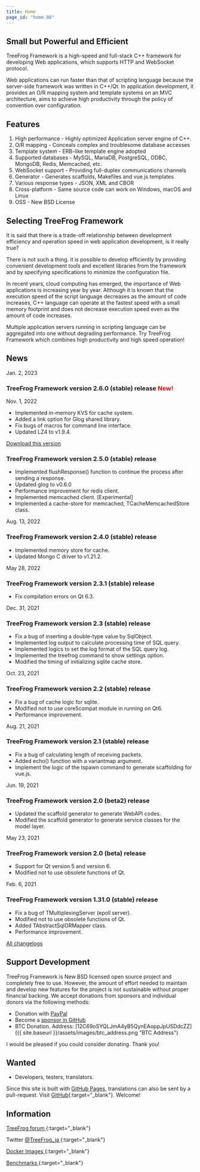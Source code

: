 ```yaml
---
title: Home
page_id: "home.00"
---
```


## <i class="fa fa-bolt" aria-hidden="true"></i> Small but Powerful and Efficient

TreeFrog Framework is a high-speed and full-stack C++ framework for developing Web applications, which supports HTTP and WebSocket protocol.

Web applications can run faster than that of scripting language because the server-side framework was written in C++/Qt. In application development, it provides an O/R mapping system and template systems on an MVC architecture, aims to achieve high productivity through the policy of  convention over configuration.


## <i class="fa fa-flag" aria-hidden="true"></i> Features

  1. High performance - Highly optimized Application server engine of C++.
  2. O/R mapping  - Conceals complex and troublesome database accesses
  3. Template system  - ERB-like template engine adopted
  4. Supported databases  - MySQL, MariaDB, PostgreSQL, ODBC, MongoDB, Redis, Memcached, etc.
  5. WebSocket support  - Providing full-duplex communications channels
  6. Generator  - Generates scaffolds, Makefiles and vue.js templates
  7. Various response types  - JSON, XML and CBOR
  8. Cross-platform  - Same source code can work on Windows, macOS and Linux
  9. OSS  - New BSD License


## <i class="fa fa-comment" aria-hidden="true"></i> Selecting TreeFrog Framework

It is said that there is a trade-off relationship between development efficiency and operation speed in web application development, is it really true?

There is not such a thing. it is possible to develop efficiently by providing convenient development tools and excellent libraries from the framework and by specifying specifications to minimize the configuration file.

In recent years, cloud computing has emerged, the importance of Web applications is increasing year by year. Although it is known that the execution speed of the script language decreases as the amount of code increases, C++ language can operate at the fastest speed with a small memory footprint and does not decrease execution speed even as the amount of code increases.

Multiple application servers running in scripting language can be aggregated into one without degrading performance.
Try TreeFrog Framework which combines high productivity and high speed operation!


## <i class="fa fa-bell" aria-hidden="true"></i> News

Jan. 2, 2023

### TreeFrog Framework version 2.6.0 (stable) release <span style="color: red;">New!</span>

Nov. 1, 2022
 - Implemented in-memory KVS for cache system.
 - Added a link option for Glog shared library.
 - Fix bugs of macros for command line interface.
 - Updated LZ4 to v1.9.4.

  [<i class="fas fa-download"></i> Download this version](/en/download/)

### TreeFrog Framework version 2.5.0 (stable) release

 - Implemented flushResponse() function to continue the process after sending a response.
 - Updated glog to v0.6.0
 - Performance improvement for redis client.
 - Implemented memcached client. [Experimental]
 - Implemented a cache-store for memcached, TCacheMemcachedStore class.

Aug. 13, 2022

### TreeFrog Framework version 2.4.0 (stable) release

 - Implemented memory store for cache.
 - Updated Mongo C driver to v1.21.2.

May 28, 2022

### TreeFrog Framework version 2.3.1 (stable) release

 - Fix compilation errors on Qt 6.3.

Dec. 31, 2021

### TreeFrog Framework version 2.3 (stable) release

 - Fix a bug of inserting a double-type value by SqlObject.
 - Implemented log output to calculate processing time of SQL query.
 - Implemented logics to set the log format of the SQL query log.
 - Implemented the treefrog command to show settings option.
 - Modified the timing of initializing sqlite cache store.

Oct. 23, 2021

### TreeFrog Framework version 2.2 (stable) release

 - Fix a bug of cache logic for sqlite.
 - Modified not to use core5compat module in running on Qt6.
 - Performance improvement.

Aug. 21, 2021

### TreeFrog Framework version 2.1 (stable) release

  - Fix a bug of calculating length of receiving packets.
  - Added echo() function with a variantmap argument.
  - Implement the logic of the tspawn command to generate scaffolding for vue.js.

Jun. 19, 2021

### TreeFrog Framework version 2.0 (beta2) release

 - Updated the scaffold generator to generate WebAPI codes.
 - Modified the scaffold generator to generate service classes for the model layer.

May 23, 2021

### TreeFrog Framework version 2.0 (beta) release

 - Support for Qt version 5 and version 6.
 - Modified not to use obsolete functions of Qt.

Feb. 6, 2021

### TreeFrog Framework version 1.31.0 (stable) release

 - Fix a bug of TMultiplexingServer (epoll server).
 - Modified not to use obsolete functions of Qt.
 - Added TAbstractSqlORMapper class.
 - Performance improvement.

 [<i class="fa fa-list" aria-hidden="true"></i> All changelogs](https://github.com/treefrogframework/treefrog-framework/blob/master/CHANGELOG.md)


## <i class="fas fa-hand-holding-usd"></i> Support Development

TreeFrog Framework is New BSD licensed open source project and completely free to use. However, the amount of effort needed to maintain and develop new features for the project is not sustainable without proper financial backing. We accept donations from sponsors and individual donors via the following methods:

 - Donation with [PayPal <i class="fas fa-external-link-alt"></i>](https://www.paypal.me/aoyamakazuharu)
 - Become a [sponsor in GitHub](https://github.com/sponsors/treefrogframework)
 - BTC Donation. Address: [12C69oSYQLJmA4yB5QynEAoppJpUSDdcZZ]({{ site.baseurl }}/assets/images/btc_address.png "BTC Address")

I would be pleased if you could consider donating. Thank you!


## <i class="fa fa-user" aria-hidden="true"></i> Wanted

 - Developers, testers, translators.

Since this site is built with [GitHub Pages](https://pages.github.com/), translations can also be sent by a pull-request.
Visit [GitHub](https://github.com/treefrogframework/treefrog-framework){:target="_blank"}. Welcome!


## <i class="fa fa-info-circle" aria-hidden="true"></i> Information

[TreeFrog forum <i class="fas fa-external-link-alt"></i>](https://groups.google.com/forum/#!forum/treefrogframework){:target="_blank"}

Twitter [@TreeFrog_ja <i class="fas fa-external-link-alt"></i>](https://twitter.com/TreeFrog_ja){:target="_blank"}

[Docker Images <i class="fas fa-external-link-alt"></i>](https://hub.docker.com/r/treefrogframework/treefrog/){:target="_blank"}

[Benchmarks <i class="fas fa-external-link-alt"></i>](https://www.techempower.com/benchmarks/){:target="_blank"}
